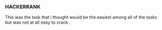 ### HACKERRANK
This was the task that i thought would be the easiest among all of the tasks but was not at all easy to crack .
